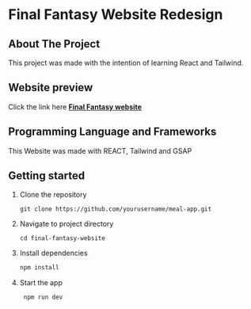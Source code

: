 # Final Fantasy Website Redesign 

## About The Project
This project was made with the intention of learning React and Tailwind. 

## Website preview

Click the link here **[Final Fantasy website](https://final-fantasy-website.vercel.app/#home)**

## Programming Language and Frameworks
This Website was made with REACT, Tailwind and GSAP 

## Getting started

1. Clone the repository
    ```
   git clone https://github.com/yourusername/meal-app.git
   ```
2. Navigate to project directory
    ```
   cd final-fantasy-website
   ```
 
3. Install dependencies

   ```bash
   npm install
   ```

4. Start the app

   ```bash
    npm run dev
   ```
   
